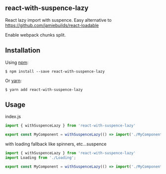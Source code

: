 react-with-suspence-lazy
---

React lazy import with suspence. Easy alternative to https://github.com/jamiebuilds/react-loadable

Enable webpack chunks split.

Installation
-----------
Using [npm](https://www.npmjs.com/):

    $ npm install --save react-with-suspence-lazy

Or [yarn](https://yarnpkg.com/):

    $ yarn add react-with-suspence-lazy

Usage
-----

index.js

```javascript
import { withSuspenceLazy } from 'react-with-suspence-lazy'

export const MyComponent = withSuspenceLazy(() => import('./MyComponent'));
```

with loading fallback like spinners, etc...suspence

```javascript
import { withSuspenceLazy } from 'react-with-suspence-lazy'
import Loading from './Loading';

export const MyComponent = withSuspenceLazy(() => import('./MyComponent'), Loading);
```
